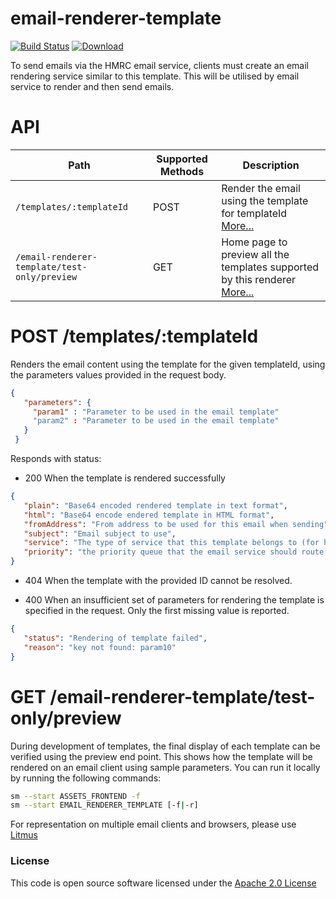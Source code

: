 # email-renderer-template

[![Build Status](https://travis-ci.org/hmrc/email-renderer-template.svg)](https://travis-ci.org/hmrc/email-renderer-template) [ ![Download](https://api.bintray.com/packages/hmrc/releases/email-renderer-template/images/download.svg) ](https://bintray.com/hmrc/releases/email-renderer-template/_latestVersion)

To send emails via the HMRC email service, clients must create an email rendering service similar to this template.
This will be utilised by email service to render and then send emails.

# API
| **Path**                     | **Supported Methods** | **Description** |
| ---------------------------- | --------------------- | --------------- |
| ```/templates/:templateId``` | POST                  | Render the email using the template for templateId [More...](#post-templatestemplateId) |
| ```/email-renderer-template/test-only/preview``` | GET                   | Home page to preview all the templates supported by this renderer [More...](#get-email-renderer-templatetest-onlypreview) |

# POST /templates/:templateId
 
 Renders the email content using the template for the given templateId, using the parameters values provided in the request body.
 
 ``` json
 {
    "parameters": {
      "param1" : "Parameter to be used in the email template"
      "param2" : "Parameter to be used in the email template"
    }
  }
  ```

Responds with status:

* 200 When the template is rendered successfully

 ```json
{
    "plain": "Base64 encoded rendered template in text format",
    "html": "Base64 encode endered template in HTML format",
    "fromAddress": "From address to be used for this email when sending",
    "subject": "Email subject to use", 
    "service": "The type of service that this template belongs to (for hmrc, this corresponds to regime, i.e. sa/paye/etc)",
    "priority": "the priority queue that the email service should route the message to { urgent|standard|background }"
}
 ```
* 404 When the template with the provided ID cannot be resolved.
 
* 400 When an insufficient set of parameters for rendering the template is specified in the request. Only the first missing value is reported.

 ```json
{
    "status": "Rendering of template failed",
    "reason": "key not found: param10"
}
 ```

# GET /email-renderer-template/test-only/preview

During development of templates, the final display of each template can be verified using the preview end point. 
This shows how the template will be rendered on an email client using sample parameters. You can run it locally by running the following commands:
```bash
sm --start ASSETS_FRONTEND -f
sm --start EMAIL_RENDERER_TEMPLATE [-f|-r]
```


For representation on multiple email clients and browsers, please use [Litmus](https://litmus.com/email-testing)

### License

This code is open source software licensed under the [Apache 2.0 License]("http://www.apache.org/licenses/LICENSE-2.0.html")
